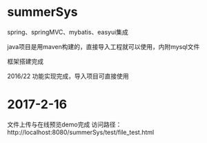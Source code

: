# summerSys
spring、springMVC、mybatis、easyui集成

java项目是用maven构建的，直接导入工程就可以使用，内附mysql文件

框架搭建完成

2016/22
功能实现完成，导入项目可直接使用

# 2017-2-16

文件上传与在线预览demo完成
访问路径：http://localhost:8080/summerSys/test/file_test.html
